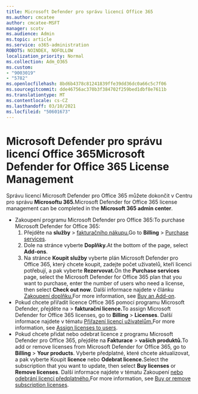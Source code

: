 ```yaml
---
title: Microsoft Defender pro správu licencí Office 365
ms.author: cmcatee
author: cmcatee-MSFT
manager: scotv
ms.audience: Admin
ms.topic: article
ms.service: o365-administration
ROBOTS: NOINDEX, NOFOLLOW
localization_priority: Normal
ms.collection: Adm_O365
ms.custom:
- "9003019"
- "5782"
ms.openlocfilehash: 8bd6b4378c81241839ffe39dd36dc0a66c5c7f06
ms.sourcegitcommit: dde46756ac370b3f384702f259bed1dbf8e7611b
ms.translationtype: MT
ms.contentlocale: cs-CZ
ms.lasthandoff: 03/10/2021
ms.locfileid: "50601673"
---
```

# <a name="microsoft-defender-for-office-365-license-management"></a><span data-ttu-id="4632b-102">Microsoft Defender pro správu licencí Office 365</span><span class="sxs-lookup"><span data-stu-id="4632b-102">Microsoft Defender for Office 365 License Management</span></span>

<span data-ttu-id="4632b-103">Správu licencí Microsoft Defender pro Office 365 můžete dokončit v Centru pro správu **Microsoftu 365.**</span><span class="sxs-lookup"><span data-stu-id="4632b-103">Microsoft Defender for Office 365 license management can be completed in the  **Microsoft 365 admin center**.</span></span>

- <span data-ttu-id="4632b-104">Zakoupení programu Microsoft Defender pro Office 365:</span><span class="sxs-lookup"><span data-stu-id="4632b-104">To purchase Microsoft Defender for Office 365:</span></span>
    1. <span data-ttu-id="4632b-105">Přejděte na **služby**  >  [fakturačního nákupu.](https://go.microsoft.com/fwlink/p/?linkid=868433)</span><span class="sxs-lookup"><span data-stu-id="4632b-105">Go to **Billing** > [Purchase services](https://go.microsoft.com/fwlink/p/?linkid=868433).</span></span>
    2. <span data-ttu-id="4632b-106">Dole na stránce vyberte **Doplňky.**</span><span class="sxs-lookup"><span data-stu-id="4632b-106">At the bottom of the page, select **Add-ons**.</span></span>
    3. <span data-ttu-id="4632b-107">Na stránce **Koupit služby** vyberte plán Microsoft Defender pro Office 365, který chcete koupit, zadejte počet uživatelů, kteří licenci potřebují, a pak vyberte **Rezervovat.**</span><span class="sxs-lookup"><span data-stu-id="4632b-107">On the **Purchase services** page, select the Microsoft Defender for Office 365 plan that you want to purchase, enter the number of users who need a license, then select **Check out now**.</span></span> <span data-ttu-id="4632b-108">Další informace najdete v článku [Zakoupení doplňku.](https://docs.microsoft.com/microsoft-365/commerce/buy-or-edit-an-add-on)</span><span class="sxs-lookup"><span data-stu-id="4632b-108">For more information, see [Buy an Add-on](https://docs.microsoft.com/microsoft-365/commerce/buy-or-edit-an-add-on).</span></span>
- <span data-ttu-id="4632b-109">Pokud chcete přiřadit licence Office 365 pomocí programu Microsoft Defender, přejděte na  >  **fakturační licence.**</span><span class="sxs-lookup"><span data-stu-id="4632b-109">To assign Microsoft Defender for Office 365 licenses, go to **Billing** > **Licenses**.</span></span> <span data-ttu-id="4632b-110">Další informace najdete v tématu [Přiřazení licencí uživatelům.](https://docs.microsoft.com/microsoft-365/admin/manage/assign-licenses-to-users)</span><span class="sxs-lookup"><span data-stu-id="4632b-110">For more information, see [Assign licenses to users](https://docs.microsoft.com/microsoft-365/admin/manage/assign-licenses-to-users).</span></span>
- <span data-ttu-id="4632b-111">Pokud chcete přidat nebo odebrat licence z programu Microsoft Defender pro Office 365, přejděte na **Fakturace**  >  **vašich produktů.**</span><span class="sxs-lookup"><span data-stu-id="4632b-111">To add or remove licenses from Microsoft Defender for Office 365, go to **Billing** > **Your products**.</span></span> <span data-ttu-id="4632b-112">Vyberte předplatné, které chcete aktualizovat, a pak vyberte Koupit **licence** nebo **Odebrat licence.**</span><span class="sxs-lookup"><span data-stu-id="4632b-112">Select the subscription that you want to update, then select **Buy licenses** or **Remove licenses**.</span></span> <span data-ttu-id="4632b-113">Další informace najdete v tématu Zakoupení [nebo odebrání licencí předplatného.](https://docs.microsoft.com/microsoft-365/commerce/licenses/buy-licenses)</span><span class="sxs-lookup"><span data-stu-id="4632b-113">For more information, see [Buy or remove subscription licenses](https://docs.microsoft.com/microsoft-365/commerce/licenses/buy-licenses).</span></span>